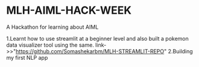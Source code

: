 # MLH-AIML-HACK-WEEK
A Hackathon for learning about AIML 

1.Learnt how to use streamlit at a beginner level and also built a pokemon data visualizer tool using the same.
  link->>"https://github.com/Somashekarbm/MLH-STREAMLIT-REPO"
2.Building my first NLP app
